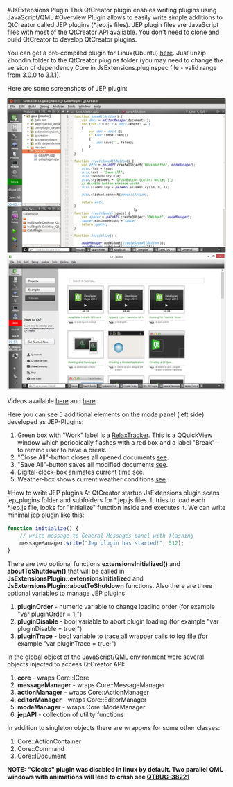 #JsExtensions Plugin
This QtCreator plugin enables writing plugins using JavaScript/QML
#Overview
Plugin allows to easily write simple additions to QtCreator called JEP plugins (*.jep.js files).
JEP plugin files are JavaScript files with most of the QtCreator API avaliable.
You don't need to clone and build QtCreator to develop QtCreator plugins.

You can get a pre-compiled plugin for Linux(Ubuntu) [here](https://github.com/lexxmark/QtCreator-JsExtensions-Plugin/releases/download/v0.0.1/ZhondinLinux64.tar.gz). Just unzip Zhondin folder to the QtCreator plugins folder (you may need to change the version of dependency Core in JsExtensions.pluginspec file - valid range from 3.0.0 to 3.1.1).

Here are some screenshots of JEP plugin:

![Demo_screenshot_linux](img/Demo.png)
![Demo_screenshot_windows](img/DemoWin.png)

Videos available [here](http://youtu.be/GGCcGts3B2I) and [here](http://www.youtube.com/watch?v=VHhEt3un_f4).

Here you can see 5 additional elements on the mode panel (left side) developed as JEP-Plugins:

1. Green box with "Work" label is a [RelaxTracker](https://github.com/lexxmark/QtCreator-JsExtensions-Plugin/tree/master/jep_plugins/RelaxTracker). This is a QQuickView window which periodically flashes with a red box and a label "Break"  - to remind user to have a break.
2. "Close All"-button closes all opened documents [see](https://github.com/lexxmark/QtCreator-JsExtensions-Plugin/blob/master/jep_plugins/CloseAllBttn/CloseAllBttn.jep.js).
3. "Save All"-button saves all modified documents [see](https://github.com/lexxmark/QtCreator-JsExtensions-Plugin/blob/master/jep_plugins/SaveAllBttn/SaveAllBttn.jep.js).
4. Digital-clock-box animates current time [see](https://github.com/lexxmark/QtCreator-JsExtensions-Plugin/tree/master/jep_plugins/Clock).
5. Weather-box shows current weather conditions [see](https://github.com/lexxmark/QtCreator-JsExtensions-Plugin/tree/master/pluginshondin/Weather).

#How to write JEP plugins
At QtCreator startup JsExtensions plugin scans jep_plugins folder and subfolders for *.jep.js files. It tries to load each *.jep.js file, looks for "initialize" function inside and executes it. We can write minimal jep plugin like this:

```JavaScript
function initialize() {
    // write message to General Messages panel with flashing
    messageManager.write("Jep plugin has started!", 512);
}
```

There are two optional functions **extensionsInitialized()** and **aboutToShutdown()** that will be called in **JsExtensionsPlugin::extensionsInitialized** and **JsExtensionsPlugin::aboutToShutdown** functions. Also there are three optional variables to manage JEP plugins:

1. **pluginOrder** - numeric variable to change loading order (for example "var pluginOrder = 1;")
2. **pluginDisable** - bool variable to abort plugin loading (for example "var pluginDisable = true;")
3. **pluginTrace** - bool variable to trace all wrapper calls to log file (for example "var pluginTrace = true;")

In the global object of the JavaScript/QML environment were several objects injected to access QtCreator API:

1. **core** - wraps Core::ICore
2. **messageManager** - wraps Core::MessageManager
3. **actionManager** - wraps Core::ActionManager
4. **editorManager** - wraps Core::EditorManager
5. **modeManager** - wraps Core::ModeManager
6. **jepAPI** - collection of utility functions

In addition to singleton objects there are wrappers for some other classes:

1. Core::ActionContainer
2. Core::Command
3. Core::IDocument

**NOTE: "Clocks" plugin was disabled in linux by default. Two parallel QML windows with animations will lead to crash see [QTBUG-38221](https://bugreports.qt-project.org/browse/QTBUG-38221)**
